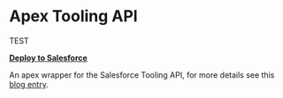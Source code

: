 Apex Tooling API
================
TEST

**[Deploy to Salesforce](https://githubsfdeploy.herokuapp.com/app/githubdeploy/afawcett/apex-toolingapi)**

An apex wrapper for the Salesforce Tooling API, for more details see this [blog entry](http://andyinthecloud.com/2014/01/05/querying-custom-object-and-field-ids-via-tooling-api/).

